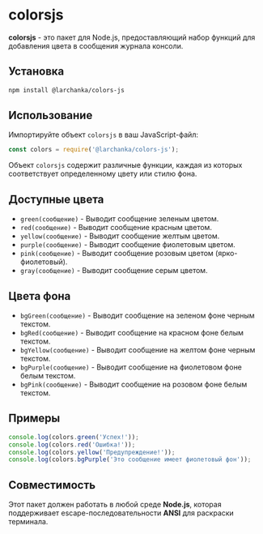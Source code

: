 # colorsjs

**colorsjs** - это пакет для Node.js, предоставляющий набор функций для добавления цвета в сообщения журнала консоли.

## Установка

```bash
npm install @larchanka/colors-js
```

## Использование

Импортируйте объект `colorsjs` в ваш JavaScript-файл:

```javascript
const colors = require('@larchanka/colors-js');
```

Объект `colorsjs` содержит различные функции, каждая из которых соответствует определенному цвету или стилю фона.

## Доступные цвета

* `green(сообщение)` - Выводит сообщение зеленым цветом.
* `red(сообщение)` - Выводит сообщение красным цветом.
* `yellow(сообщение)` - Выводит сообщение желтым цветом.
* `purple(сообщение)` - Выводит сообщение фиолетовым цветом.
* `pink(сообщение)` - Выводит сообщение розовым цветом (ярко-фиолетовый).
* `gray(сообщение)` - Выводит сообщение серым цветом.

## Цвета фона

* `bgGreen(сообщение)` - Выводит сообщение на зеленом фоне черным текстом.
* `bgRed(сообщение)` - Выводит сообщение на красном фоне белым текстом.
* `bgYellow(сообщение)` - Выводит сообщение на желтом фоне черным текстом.
* `bgPurple(сообщение)` - Выводит сообщение на фиолетовом фоне белым текстом.
* `bgPink(сообщение)` - Выводит сообщение на розовом фоне белым текстом.

## Примеры

```javascript
console.log(colors.green('Успех!'));
console.log(colors.red('Ошибка!'));
console.log(colors.yellow('Предупреждение!'));
console.log(colors.bgPurple('Это сообщение имеет фиолетовый фон'));
```

## Совместимость

Этот пакет должен работать в любой среде **Node.js**, которая поддерживает escape-последовательности **ANSI** для раскраски терминала.
